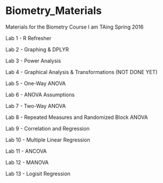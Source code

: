 # Biometry_Materials
Materials for the Biometry Course I am TAing Spring 2016

Lab 1 - R Refresher

Lab 2 - Graphing & DPLYR

Lab 3 - Power Analysis

Lab 4 - Graphical Analysis & Transformations (NOT DONE YET)

Lab 5 - One-Way ANOVA

Lab 6 - ANOVA Assumptions

Lab 7 - Two-Way ANOVA

Lab 8 - Repeated Measures and Randomized Block ANOVA

Lab 9 - Correlation and Regression

Lab 10 - Multiple Linear Regression

Lab 11 - ANCOVA

Lab 12 - MANOVA

Lab 13 - Logisit Regression 
